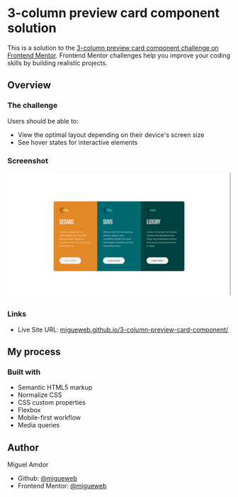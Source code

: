 # 3-column preview card component solution

This is a solution to the [3-column preview card component challenge on Frontend Mentor](https://www.frontendmentor.io/challenges/3column-preview-card-component-pH92eAR2-). Frontend Mentor challenges help you improve your coding skills by building realistic projects. 

## Overview

### The challenge

Users should be able to:

- View the optimal layout depending on their device's screen size
- See hover states for interactive elements

### Screenshot

![screenshot](./images/screenshot.png)

### Links
- Live Site URL: [migueweb.github.io/3-column-preview-card-component/](https://migueweb.github.io/3-column-preview-card-component/)

## My process

### Built with

- Semantic HTML5 markup
- Normalize CSS
- CSS custom properties
- Flexbox
- Mobile-first workflow
- Media queries


## Author
Miguel Amdor
- Github: [@migueweb](https://github.com/migueweb)
- Frontend Mentor: [@migueweb](https://www.frontendmentor.io/profile/migueweb)

